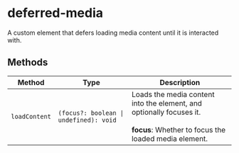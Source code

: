 # deferred-media

A custom element that defers loading media content until it is interacted with.

## Methods

| Method        | Type                                   | Description                                      |
|---------------|----------------------------------------|--------------------------------------------------|
| `loadContent` | `(focus?: boolean \| undefined): void` | Loads the media content into the element, and optionally focuses it.<br /><br />**focus**: Whether to focus the loaded media element. |
